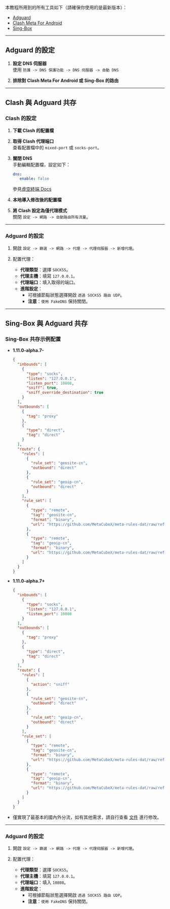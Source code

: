 本教程所用到的所有工具如下（請確保你使用的是最新版本）：

- [Adguard](https://adguard.com/zh_cn/welcome.html)
- [Clash Meta For Android](https://github.com/MetaCubeX/ClashMetaForAndroid/releases/latest)
- [Sing-Box](https://github.com/SagerNet/sing-box/releases/latest)

---

## **Adguard 的設定**

1. **設定 DNS 伺服器**  
   使用 `防護 -> DNS 保護功能 -> DNS 伺服器 -> 自動 DNS`

2. **排除對 Clash Meta For Android 或 Sing-Box 的路由**

---

## **Clash 與 Adguard 共存**

### **Clash 的設定**

1. **下載 Clash 的配置檔**

2. **取得 Clash 代理端口**  
   查看配置檔中的 `mixed-port` 或 `socks-port`。

3. **關閉 DNS**  
   手動編輯配置檔，設定如下：
   ```yaml
   dns:
      enable: false
   ```
   參見[虛空終端 Docs](https://wiki.metacubex.one/config/dns/#enable)

4. **本地導入修改後的配置檔**

5. **將 Clash 設定為僅代理模式**  
   關閉 `設定 -> 網路 -> 自動路由所有流量`。

---

### **Adguard 的設定**

1. 開啟 `設定 -> 篩選 -> 網路 -> 代理 -> 代理伺服器 -> 新增代理`。

2. 配置代理：
   - **代理類型**：選擇 `SOCKS5`。
   - **代理主機**：填寫 `127.0.0.1`。
   - **代理端口**：填入取得的端口。
   - **進階設定**：
     - 可根據節點狀態選擇開啟 `透過 SOCKS5 路由 UDP`。
     - **注意**：`使用 FakeDNS` 保持關閉。

---

## **Sing-Box 與 Adguard 共存**

### **Sing-Box 共存示例配置**

- **1.11.0-alpha.7-**

  ```json
  {
    "inbounds": [
      {
        "type": "socks",
        "listen": "127.0.0.1",
        "listen_port": 10808,
        "sniff": true,
        "sniff_override_destination": true
      }
    ],
    "outbounds": [
      {
        "tag": "proxy"
      },
      {
        "type": "direct",
        "tag": "direct"
      }
    ],
    "route": {
      "rules": [
        {
          "rule_set": "geosite-cn",
          "outbound": "direct"
        },
        {
          "rule_set": "geoip-cn",
          "outbound": "direct"
        }
      ],
      "rule_set": [
        {
          "type": "remote",
          "tag": "geosite-cn",
          "format": "binary",
          "url": "https://github.com/MetaCubeX/meta-rules-dat/raw/refs/heads/sing/geo/geosite/cn.srs"
        },
        {
          "type": "remote",
          "tag": "geoip-cn",
          "format": "binary",
          "url": "https://github.com/MetaCubeX/meta-rules-dat/raw/refs/heads/sing/geo/geoip/cn.srs"
        }
      ]
    }
  }
  ```

- **1.11.0-alpha.7+**

  ```json
  {
    "inbounds": [
      {
        "type": "socks",
        "listen": "127.0.0.1",
        "listen_port": 10808
      }
    ],
    "outbounds": [
      {
        "tag": "proxy"
      },
      {
        "type": "direct",
        "tag": "direct"
      }
    ],
    "route": {
      "rules": [
        {
          "action": "sniff"
        },
        {
          "rule_set": "geosite-cn",
          "outbound": "direct"
        },
        {
          "rule_set": "geoip-cn",
          "outbound": "direct"
        }
      ],
      "rule_set": [
        {
          "type": "remote",
          "tag": "geosite-cn",
          "format": "binary",
          "url": "https://github.com/MetaCubeX/meta-rules-dat/raw/refs/heads/sing/geo/geosite/cn.srs"
        },
        {
          "type": "remote",
          "tag": "geoip-cn",
          "format": "binary",
          "url": "https://github.com/MetaCubeX/meta-rules-dat/raw/refs/heads/sing/geo/geoip/cn.srs"
        }
      ]
    }
  }
  ```

- 僅實現了最基本的國內外分流，如有其他需求，請自行查看 [文件](https://sing-box.sagernet.org/zh) 進行修改。

---

### **Adguard 的設定**

1. 開啟 `設定 -> 篩選 -> 網路 -> 代理 -> 代理伺服器 -> 新增代理`。

2. 配置代理：
   - **代理類型**：選擇 `SOCKS5`。
   - **代理主機**：填寫 `127.0.0.1`。
   - **代理端口**：填入 `10808`。
   - **進階設定**：
     - 可根據節點狀態選擇開啟 `透過 SOCKS5 路由 UDP`。
     - **注意**：`使用 FakeDNS` 保持關閉。
